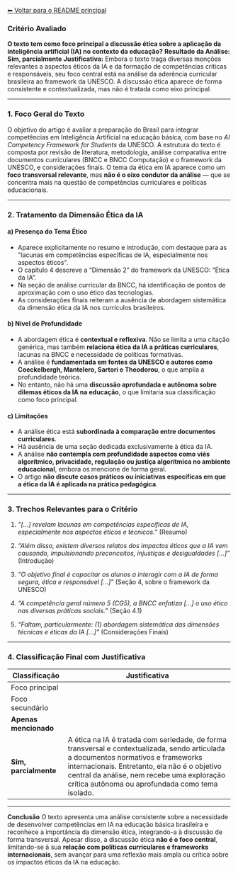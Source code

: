 [⬅ Voltar para o README principal](../README.md)

### **Critério Avaliado**

**O texto tem como foco principal a discussão ética sobre a aplicação da inteligência artificial (IA) no contexto da educação?**
**Resultado da Análise:** **Sim, parcialmente**
**Justificativa:** Embora o texto traga diversas menções relevantes a aspectos éticos da IA e da formação de competências críticas e responsáveis, seu foco central está na análise da aderência curricular brasileira ao framework da UNESCO. A discussão ética aparece de forma consistente e contextualizada, mas não é tratada como eixo principal.

---

### **1. Foco Geral do Texto**

O objetivo do artigo é avaliar a preparação do Brasil para integrar competências em Inteligência Artificial na educação básica, com base no *AI Competency Framework for Students* da UNESCO. A estrutura do texto é composta por revisão de literatura, metodologia, análise comparativa entre documentos curriculares (BNCC e BNCC Computação) e o framework da UNESCO, e considerações finais.
O tema da ética em IA aparece como um **foco transversal relevante**, mas **não é o eixo condutor da análise** — que se concentra mais na questão de competências curriculares e políticas educacionais.

---

### **2. Tratamento da Dimensão Ética da IA**

#### a) **Presença do Tema Ético**

* Aparece explicitamente no resumo e introdução, com destaque para as "lacunas em competências específicas de IA, especialmente nos aspectos éticos".
* O capítulo 4 descreve a “Dimensão 2” do framework da UNESCO: “Ética da IA”.
* Na seção de análise curricular da BNCC, há identificação de pontos de aproximação com o uso ético das tecnologias.
* As considerações finais reiteram a ausência de abordagem sistemática da dimensão ética da IA nos currículos brasileiros.

#### b) **Nível de Profundidade**

* A abordagem ética é **contextual e reflexiva**. Não se limita a uma citação genérica, mas também **relaciona ética da IA a práticas curriculares**, lacunas na BNCC e necessidade de políticas formativas.
* A análise é **fundamentada em fontes da UNESCO e autores como Coeckelbergh, Mantelero, Sartori e Theodorou**, o que amplia a profundidade teórica.
* No entanto, não há uma **discussão aprofundada e autônoma sobre dilemas éticos da IA na educação**, o que limitaria sua classificação como foco principal.

#### c) **Limitações**

* A análise ética está **subordinada à comparação entre documentos curriculares**.
* Há ausência de uma seção dedicada exclusivamente à ética da IA.
* A análise **não contempla com profundidade aspectos como viés algorítmico, privacidade, regulação ou justiça algorítmica no ambiente educacional**, embora os mencione de forma geral.
* O artigo **não discute casos práticos ou iniciativas específicas em que a ética da IA é aplicada na prática pedagógica**.

---

### **3. Trechos Relevantes para o Critério**

1. *“\[...] revelam lacunas em competências específicas de IA, especialmente nos aspectos éticos e técnicos.”* (Resumo)

2. *“Além disso, existem diversos relatos dos impactos éticos que a IA vem causando, impulsionando preconceitos, injustiças e desigualdades \[...]”* (Introdução)

3. *“O objetivo final é capacitar os alunos a interagir com a IA de forma segura, ética e responsável \[...]”* (Seção 4, sobre o framework da UNESCO)

4. *“A competência geral número 5 (CG5), a BNCC enfatiza \[...] o uso ético nas diversas práticas sociais.”* (Seção 4.1)

5. *“Faltam, particularmente: (1) abordagem sistemática das dimensões técnicas e éticas da IA \[...]”* (Considerações Finais)

---

### **4. Classificação Final com Justificativa**

| **Classificação**       | **Justificativa**                                                                                                                                                                                                                                                                      |
| ----------------------- | -------------------------------------------------------------------------------------------------------------------------------------------------------------------------------------------------------------------------------------------------------------------------------------- |
| Foco principal          |                                                                                                                                                                                                                                                                                        |
| Foco secundário         |                                                                                                                                                                                                                                                                                        |
| **Apenas mencionado**   |                                                                                                                                                                                                                                                                                        |
| **Sim, parcialmente** | A ética na IA é tratada com seriedade, de forma transversal e contextualizada, sendo articulada a documentos normativos e frameworks internacionais. Entretanto, ela não é o objetivo central da análise, nem recebe uma exploração crítica autônoma ou aprofundada como tema isolado. |

---

**Conclusão**
O texto apresenta uma análise consistente sobre a necessidade de desenvolver competências em IA na educação básica brasileira e reconhece a importância da dimensão ética, integrando-a à discussão de forma transversal. Apesar disso, a discussão ética **não é o foco central**, limitando-se à sua **relação com políticas curriculares e frameworks internacionais**, sem avançar para uma reflexão mais ampla ou crítica sobre os impactos éticos da IA na educação.
